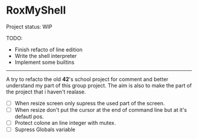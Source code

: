 # RoxMyShell

Project status: WIP

TODO:

* Finish refacto of line edition
* Write the shell interpreter
* Implement some builtins

---

A try to refacto the old **42**'s school project for comment and better understand
my part of this group project. The aim is also to make the part of the project
that i haven't realase.

- [ ] When resize screen only supress the used part of the screen.
- [ ] When resize don't put the cursor at the end of command line but at it's defautl pos.
- [ ] Protect colone an line integer with mutex.
- [ ] Supress Globals variable
